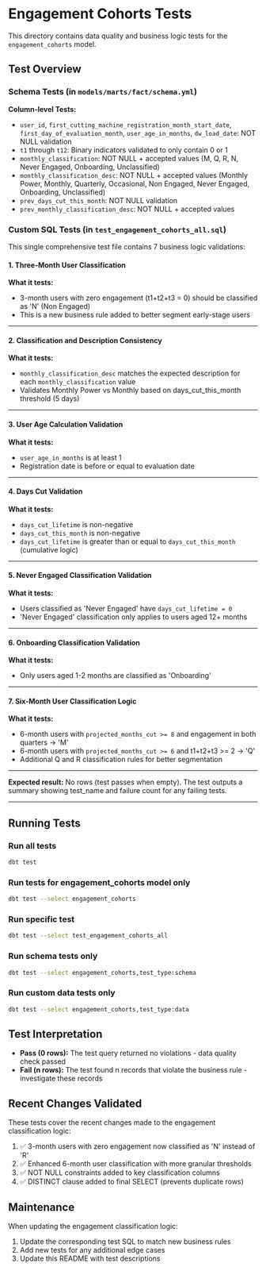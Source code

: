 # Engagement Cohorts Tests

This directory contains data quality and business logic tests for the `engagement_cohorts` model.

## Test Overview

### Schema Tests (in `models/marts/fact/schema.yml`)

**Column-level Tests:**
- `user_id`, `first_cutting_machine_registration_month_start_date`, `first_day_of_evaluation_month`, `user_age_in_months`, `dw_load_date`: NOT NULL validation
- `t1` through `t12`: Binary indicators validated to only contain 0 or 1
- `monthly_classification`: NOT NULL + accepted values (M, Q, R, N, Never Engaged, Onboarding, Unclassified)
- `monthly_classification_desc`: NOT NULL + accepted values (Monthly Power, Monthly, Quarterly, Occasional, Non Engaged, Never Engaged, Onboarding, Unclassified)
- `prev_days_cut_this_month`: NOT NULL validation
- `prev_monthly_classification_desc`: NOT NULL + accepted values

### Custom SQL Tests (in `test_engagement_cohorts_all.sql`)

This single comprehensive test file contains 7 business logic validations:

#### 1. Three-Month User Classification
**What it tests:**
- 3-month users with zero engagement (t1+t2+t3 = 0) should be classified as 'N' (Non Engaged)
- This is a new business rule added to better segment early-stage users

---

#### 2. Classification and Description Consistency
**What it tests:**
- `monthly_classification_desc` matches the expected description for each `monthly_classification` value
- Validates Monthly Power vs Monthly based on days_cut_this_month threshold (5 days)

---

#### 3. User Age Calculation Validation
**What it tests:**
- `user_age_in_months` is at least 1
- Registration date is before or equal to evaluation date

---

#### 4. Days Cut Validation
**What it tests:**
- `days_cut_lifetime` is non-negative
- `days_cut_this_month` is non-negative
- `days_cut_lifetime` is greater than or equal to `days_cut_this_month` (cumulative logic)

---

#### 5. Never Engaged Classification Validation
**What it tests:**
- Users classified as 'Never Engaged' have `days_cut_lifetime = 0`
- 'Never Engaged' classification only applies to users aged 12+ months

---

#### 6. Onboarding Classification Validation
**What it tests:**
- Only users aged 1-2 months are classified as 'Onboarding'

---

#### 7. Six-Month User Classification Logic
**What it tests:**
- 6-month users with `projected_months_cut >= 8` and engagement in both quarters → 'M'
- 6-month users with `projected_months_cut >= 6` and t1+t2+t3 >= 2 → 'Q'
- Additional Q and R classification rules for better segmentation

---

**Expected result:** No rows (test passes when empty). The test outputs a summary showing test_name and failure count for any failing tests.

---

## Running Tests

### Run all tests
```bash
dbt test
```

### Run tests for engagement_cohorts model only
```bash
dbt test --select engagement_cohorts
```

### Run specific test
```bash
dbt test --select test_engagement_cohorts_all
```

### Run schema tests only
```bash
dbt test --select engagement_cohorts,test_type:schema
```

### Run custom data tests only
```bash
dbt test --select engagement_cohorts,test_type:data
```

## Test Interpretation

- **Pass (0 rows):** The test query returned no violations - data quality check passed
- **Fail (n rows):** The test found n records that violate the business rule - investigate these records

## Recent Changes Validated

These tests cover the recent changes made to the engagement classification logic:

1. ✅ 3-month users with zero engagement now classified as 'N' instead of 'R'
2. ✅ Enhanced 6-month user classification with more granular thresholds
3. ✅ NOT NULL constraints added to key classification columns
4. ✅ DISTINCT clause added to final SELECT (prevents duplicate rows)

## Maintenance

When updating the engagement classification logic:
1. Update the corresponding test SQL to match new business rules
2. Add new tests for any additional edge cases
3. Update this README with test descriptions

